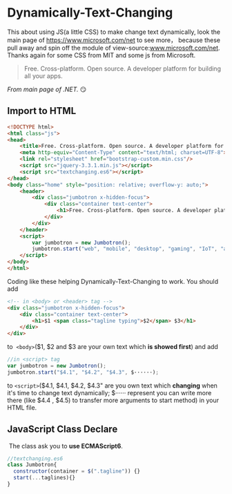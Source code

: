 # Dynamically-Text-Changing

This about using JS(a little CSS) to make change text dynamically, look the main page of https://www.microsoft.com/net to see more， because these  pull away and spin off the module of view-source:www.microsoft.com/net. Thanks again for some CSS from MIT and some js from Microsoft.
> Free. Cross-platform. Open source. A developer platform for building all your apps.



*From main page of .NET.* :smirk:

## Import to HTML
```html
<!DOCTYPE html>
<html class="js">
<head>
	<title>Free. Cross-platform. Open source. A developer platform for building all your apps.</title>
	<meta http-equiv="Content-Type" content="text/html; charset=UTF-8">
	<link rel="stylesheet" href="bootstrap-custom.min.css"/>
	<script src="jquery-3.3.1.min.js"></script>
	<script src="textchanging.es6"></script>
</head>
<body class="home" style="position: relative; overflow-y: auto;">
	<header>
		<div class="jumbotron x-hidden-focus">
			<div class="container text-center">
				<h1>Free. Cross-platform. Open source. A developer platform for building <span class="tagline typing">all your</span> apps.</h1>
			</div>
		</div>
	</header>
	<script>
		var jumbotron = new Jumbotron();
		jumbotron.start("web", "mobile", "desktop", "gaming", "IoT", "all your");
	</script>
</body>
</html>
```
Coding like these helping Dynamically-Text-Changing to work. You should add
```html
<!-- in <body> or <header> tag -->
<div class="jumbotron x-hidden-focus">
	<div class="container text-center">
		<h1>$1 <span class="tagline typing">$2</span> $3</h1>
	</div>
</div>
```
to  `<body>`($1, $2 and $3 are your own text which **is showed first**) and add
```javascript
//in <script> tag
var jumbotron = new Jumbotron();
jumbotron.start("$4.1", "$4.2", "$4.3", $······);
```
to `<script>`($4.1, $4.1, $4.2, $4.3" are you own text which **changing** when it's time to change text dynamically; $······ represent you can write more there (like $4.4 , $4.5) to transfer more arguments to start method) in your HTML file.
  
  ## JavaScript Class Declare
  The class ask you to **use ECMAScript6**.
  ```javascript 
  //textchanging.es6
class Jumbotron{
	constructor(container = $(".tagline")) {}
	start(...taglines){}
}
  ```
